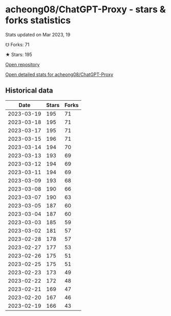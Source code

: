# acheong08/ChatGPT-Proxy - stars & forks statistics

Stats updated on Mar 2023, 19

☋ Forks: 71

★ Stars: 195

[Open repository](https://github.com/acheong08/ChatGPT-Proxy)

[Open detailed stats for acheong08/ChatGPT-Proxy](https://reviewgithub.com/rep/acheong08/ChatGPT-Proxy)

## Historical data
| Date | Stars | Forks |
|------|-------|-------|
| 2023-03-19 | 195 | 71 | 
| 2023-03-18 | 195 | 71 | 
| 2023-03-17 | 195 | 71 | 
| 2023-03-15 | 196 | 71 | 
| 2023-03-14 | 194 | 70 | 
| 2023-03-13 | 193 | 69 | 
| 2023-03-12 | 194 | 69 | 
| 2023-03-11 | 194 | 69 | 
| 2023-03-09 | 193 | 68 | 
| 2023-03-08 | 190 | 66 | 
| 2023-03-07 | 190 | 63 | 
| 2023-03-05 | 187 | 60 | 
| 2023-03-04 | 187 | 60 | 
| 2023-03-03 | 185 | 59 | 
| 2023-03-02 | 181 | 57 | 
| 2023-02-28 | 178 | 57 | 
| 2023-02-27 | 177 | 53 | 
| 2023-02-26 | 175 | 51 | 
| 2023-02-25 | 175 | 51 | 
| 2023-02-23 | 173 | 49 | 
| 2023-02-22 | 172 | 48 | 
| 2023-02-21 | 169 | 47 | 
| 2023-02-20 | 167 | 46 | 
| 2023-02-19 | 166 | 43 | 

